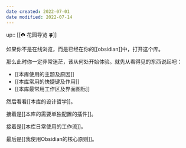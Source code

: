 ```yaml
---
date created: 2022-07-01
date modified: 2022-07-14
---
```


up:: [[☘️ 花园导览 🍀]]

如果你不是在线浏览，而是已经在你的[[obsidian]]中，打开这个库。

那么此时你一定非常迷茫，该从何处开始体验。就先从看得见的东西说起吧：

- [[本库使用的主题及原因]]
- [[本库常用的快捷键及作用]]
- [[本库最常用工作区及界面图标]]

然后看看[[本库的设计哲学]]。

接着是[[本库的需要单独配置的插件]]。

接着是[[本库日常使用的工作流]]。

最后是[[我使用Obsidian的核心原则]]。
